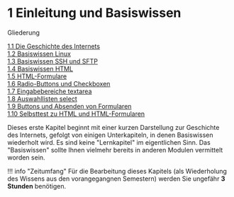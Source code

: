 # 1 Einleitung und Basiswissen

Gliederung

[1.1 Die Geschichte des Internets](1.1DieGeschichtedesInternets.md)<br>
[1.2 Basiswissen Linux](1.2BasiswissenLinux.md)<br>
[1.3 Basiswissen SSH und SFTP](1.3BasiswissenSSHundSFTP.md)<br>
[1.4 Basiswissen HTML](1.4BasiswissenHTML.md)<br>
[1.5 HTML-Formulare](1.5HTML-Formulare.md)<br>
[1.6 Radio-Buttons und Checkboxen](1.6Radio-ButtonsundCheckboxen.md)<br>
[1.7 Eingabebereiche textarea](1.7Eingabebereiche-textarea.md)<br>
[1.8 Auswahllisten select](1.8Auswahllisten-select.md)<br>
[1.9 Buttons und Absenden von Formularen](1.9ButtonsundAbsendenvonFormularen.md)<br>
[1.10 Selbsttest zu HTML und HTML-Formularen](1.10SelbsttestzuHTML-Formularen.md)


Dieses erste Kapitel beginnt mit einer kurzen Darstellung zur Geschichte des Internets, gefolgt von einigen Unterkapiteln, in denen Basiswissen wiederholt wird. Es sind keine "Lernkapitel" im eigentlichen Sinn. Das "Basiswissen" sollte Ihnen vielmehr bereits in anderen Modulen vermittelt worden sein.

!!! info "Zeitumfang"
    Für die Bearbeitung dieses Kapitels (als Wiederholung des Wissens aus den vorangegangnen Semestern) werden Sie ungefähr **3 Stunden** benötigen.